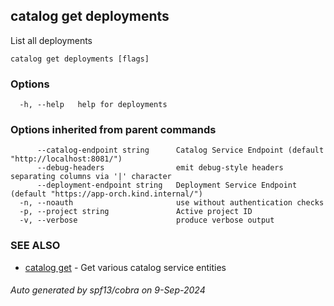 ## catalog get deployments

List all deployments

```
catalog get deployments [flags]
```

### Options

```
  -h, --help   help for deployments
```

### Options inherited from parent commands

```
      --catalog-endpoint string      Catalog Service Endpoint (default "http://localhost:8081/")
      --debug-headers                emit debug-style headers separating columns via '|' character
      --deployment-endpoint string   Deployment Service Endpoint (default "https://app-orch.kind.internal/")
  -n, --noauth                       use without authentication checks
  -p, --project string               Active project ID
  -v, --verbose                      produce verbose output
```

### SEE ALSO

* [catalog get](catalog_get.md)	 - Get various catalog service entities

###### Auto generated by spf13/cobra on 9-Sep-2024
